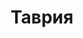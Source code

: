 --- 
title: "Таврия" 
site: "www.tavria-dom.com" 
town: "Евпатория" 
tel: ["+7(978)763-64-63, +38(096)48-288-48, +38(095)651-01-02, +38(06569)343-87, +38(06569)2-49-49"] 
address: "Россия, Республика Крым, г.Евпатория, пр. Победы, 18" 
mail: "tavria.dom@gmail.com" 
--- 